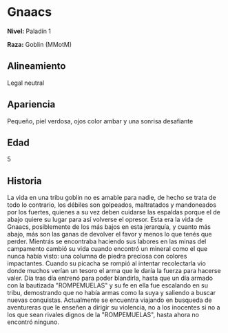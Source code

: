 # Gnaacs

**Nivel:** Paladín 1

**Raza:** Goblin (MMotM)

## Alineamiento
Legal neutral

## Apariencia
Pequeño, piel verdosa, ojos color ambar y una sonrisa desafiante

## Edad
5

## Historia
La vida en una tribu goblin no es amable para nadie, de hecho se trata de todo lo contrario, los débiles son golpeados, maltratados y mandoneados por los fuertes, quienes a su vez deben cuidarse las espaldas porque el de abajo quiere su lugar para así volverse el opresor.
Esta era la vida de Gnaacs, posiblemente de los más bajos en esta jerarquía, y cuanto más abajo, más son las ganas de devolver el favor y menos lo que tenés que perder. 
Mientrás se encontraba haciendo sus labores en las minas del campamento cambió su vida cuando encontró un mineral como el que nunca había visto: una columna de piedra preciosa con colores impactantes. Cuando su picacha se rompió al intentar recolectarla vio donde muchos verían un tesoro el arma que le daría la fuerza para hacerse valer.
Día tras día entrenó para poder blandirla, hasta que un día armado con la bautizada "ROMPEMUELAS" y su fe en ella fue escalando en su tribu, demostrando que no había armas como la suya y saliendo a buscar nuevas conquistas.
Actualmente se encuentra viajando en busqueda de aventureras que le enseñen a dirigir su violencia, no a los inocentes si no a los que sean rivales dignos de la "ROMPEMUELAS", hasta ahora no encontró ninguno.

